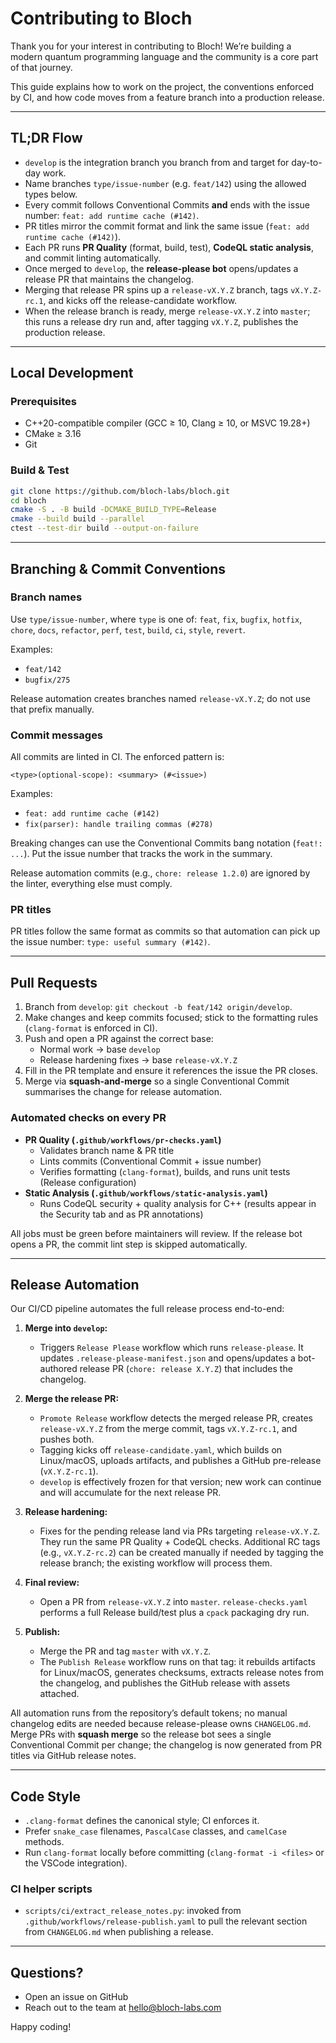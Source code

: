 # Contributing to Bloch

Thank you for your interest in contributing to Bloch! We’re building a modern quantum programming language and the community is a core part of that journey.

This guide explains how to work on the project, the conventions enforced by CI, and how code moves from a feature branch into a production release.

---

## TL;DR Flow
- `develop` is the integration branch you branch from and target for day-to-day work.
- Name branches `type/issue-number` (e.g. `feat/142`) using the allowed types below.
- Every commit follows Conventional Commits **and** ends with the issue number: `feat: add runtime cache (#142)`.
- PR titles mirror the commit format and link the same issue (`feat: add runtime cache (#142)`).
- Each PR runs **PR Quality** (format, build, test), **CodeQL static analysis**, and commit linting automatically.
- Once merged to `develop`, the **release-please bot** opens/updates a release PR that maintains the changelog.
- Merging that release PR spins up a `release-vX.Y.Z` branch, tags `vX.Y.Z-rc.1`, and kicks off the release-candidate workflow.
- When the release branch is ready, merge `release-vX.Y.Z` into `master`; this runs a release dry run and, after tagging `vX.Y.Z`, publishes the production release.

---

## Local Development

### Prerequisites
- C++20-compatible compiler (GCC ≥ 10, Clang ≥ 10, or MSVC 19.28+)
- CMake ≥ 3.16
- Git

### Build & Test
```bash
git clone https://github.com/bloch-labs/bloch.git
cd bloch
cmake -S . -B build -DCMAKE_BUILD_TYPE=Release
cmake --build build --parallel
ctest --test-dir build --output-on-failure
```

---

## Branching & Commit Conventions

### Branch names
Use `type/issue-number`, where `type` is one of:
`feat`, `fix`, `bugfix`, `hotfix`, `chore`, `docs`, `refactor`, `perf`, `test`, `build`, `ci`, `style`, `revert`.

Examples:
- `feat/142`
- `bugfix/275`

Release automation creates branches named `release-vX.Y.Z`; do not use that prefix manually.

### Commit messages
All commits are linted in CI. The enforced pattern is:
```
<type>(optional-scope): <summary> (#<issue>)
```
Examples:
- `feat: add runtime cache (#142)`
- `fix(parser): handle trailing commas (#278)`

Breaking changes can use the Conventional Commits bang notation (`feat!: ...`). Put the issue number that tracks the work in the summary.

Release automation commits (e.g., `chore: release 1.2.0`) are ignored by the linter, everything else must comply.

### PR titles
PR titles follow the same format as commits so that automation can pick up the issue number: `type: useful summary (#142)`.

---

## Pull Requests
1. Branch from `develop`: `git checkout -b feat/142 origin/develop`.
2. Make changes and keep commits focused; stick to the formatting rules (`clang-format` is enforced in CI).
3. Push and open a PR against the correct base:
   - Normal work → base `develop`
   - Release hardening fixes → base `release-vX.Y.Z`
4. Fill in the PR template and ensure it references the issue the PR closes.
5. Merge via **squash-and-merge** so a single Conventional Commit summarises the change for release automation.

### Automated checks on every PR
- **PR Quality (`.github/workflows/pr-checks.yaml`)**
  - Validates branch name & PR title
  - Lints commits (Conventional Commit + issue number)
  - Verifies formatting (`clang-format`), builds, and runs unit tests (Release configuration)
- **Static Analysis (`.github/workflows/static-analysis.yaml`)**
  - Runs CodeQL security + quality analysis for C++ (results appear in the Security tab and as PR annotations)

All jobs must be green before maintainers will review. If the release bot opens a PR, the commit lint step is skipped automatically.

---

## Release Automation
Our CI/CD pipeline automates the full release process end-to-end:

1. **Merge into `develop`:**
   - Triggers `Release Please` workflow which runs `release-please`. It updates `.release-please-manifest.json` and opens/updates a bot-authored release PR (`chore: release X.Y.Z`) that includes the changelog.

2. **Merge the release PR:**
   - `Promote Release` workflow detects the merged release PR, creates `release-vX.Y.Z` from the merge commit, tags `vX.Y.Z-rc.1`, and pushes both.
   - Tagging kicks off `release-candidate.yaml`, which builds on Linux/macOS, uploads artifacts, and publishes a GitHub pre-release (`vX.Y.Z-rc.1`).
   - `develop` is effectively frozen for that version; new work can continue and will accumulate for the next release PR.

3. **Release hardening:**
   - Fixes for the pending release land via PRs targeting `release-vX.Y.Z`. They run the same PR Quality + CodeQL checks. Additional RC tags (e.g., `vX.Y.Z-rc.2`) can be created manually if needed by tagging the release branch; the existing workflow will process them.

4. **Final review:**
   - Open a PR from `release-vX.Y.Z` into `master`. `release-checks.yaml` performs a full Release build/test plus a `cpack` packaging dry run.

5. **Publish:**
   - Merge the PR and tag `master` with `vX.Y.Z`.
   - The `Publish Release` workflow runs on that tag: it rebuilds artifacts for Linux/macOS, generates checksums, extracts release notes from the changelog, and publishes the GitHub release with assets attached.

All automation runs from the repository’s default tokens; no manual changelog edits are needed because release-please owns `CHANGELOG.md`. Merge PRs with **squash merge** so the release bot sees a single Conventional Commit per change; the changelog is now generated from PR titles via GitHub release notes.

---

## Code Style
- `.clang-format` defines the canonical style; CI enforces it.
- Prefer `snake_case` filenames, `PascalCase` classes, and `camelCase` methods.
- Run `clang-format` locally before committing (`clang-format -i <files>` or the VSCode integration).

### CI helper scripts
- `scripts/ci/extract_release_notes.py`: invoked from `.github/workflows/release-publish.yaml` to pull the relevant section from `CHANGELOG.md` when publishing a release.

---

## Questions?
- Open an issue on GitHub
- Reach out to the team at [hello@bloch-labs.com](mailto:hello@bloch-labs.com)

Happy coding!
